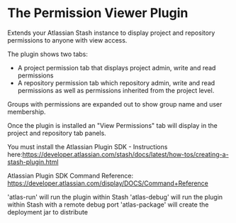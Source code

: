 # The Permission Viewer Plugin

Extends your Atlassian Stash instance to display project and repository permissions to anyone with view access.

The plugin shows two tabs:

* A project permission tab that displays project admin, write and read permissions
* A repository permission tab which repository admin, write and read permissions as well as permissions inherited from the project level.

Groups with permissions are expanded out to show group name and user membership.

Once the plugin is installed an "View Permissions" tab will display in the project and repository tab panels.

You must install the Atlassian Plugin SDK - Instructions here:https://developer.atlassian.com/stash/docs/latest/how-tos/creating-a-stash-plugin.html

Atlassian Plugin SDK Command Reference: https://developer.atlassian.com/display/DOCS/Command+Reference

'atlas-run' will run the plugin within Stash
'atlas-debug' will run the plugin within Stash with a remote debug port
'atlas-package' will create the deployment jar to distribute
